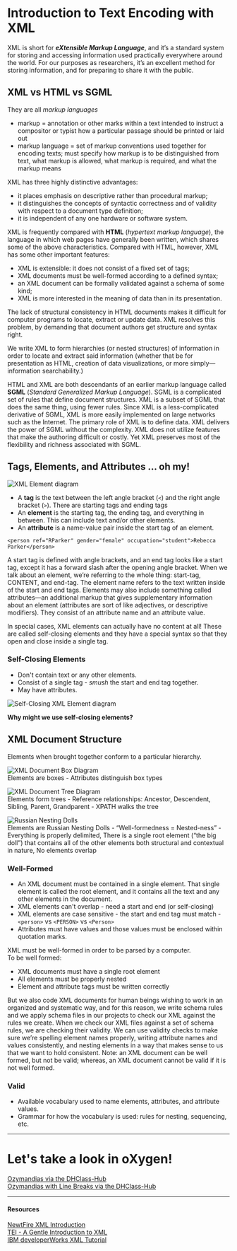 # Introduction to Text Encoding with XML

XML is short for **_eXtensible Markup Language_**, and it’s a standard system for storing and accessing information used practically everywhere around the world. For our purposes as researchers, it’s an excellent method for storing information, and for preparing to share it with the public.  

## XML vs HTML vs SGML

They are all *markup languages*
* markup = annotation or other marks within a text intended to instruct a compositor or typist how a particular passage should be printed or laid out
* markup language = set of markup conventions used together for encoding texts; must specify how markup is to be distinguished from text, what markup is allowed, what markup is required, and what the markup means  

XML has three highly distinctive advantages:  
* it places emphasis on descriptive rather than procedural markup;
* it distinguishes the concepts of syntactic correctness and of validity with respect to a document type definition;
* it is independent of any one hardware or software system.  

XML is frequently compared with **HTML** (*hypertext markup language*), the language in which web pages have generally been written, which shares some of the above characteristics. Compared with HTML, however, XML has some other important features:  

* XML is extensible: it does not consist of a fixed set of tags;
* XML documents must be well-formed according to a defined syntax;
* an XML document can be formally validated against a schema of some kind;
* XML is more interested in the meaning of data than in its presentation.  

The lack of structural consistency in HTML documents makes it difficult for computer programs to locate, extract or update data.  XML resolves this problem, by demanding that document authors get structure and syntax right.  

We write XML to form hierarchies (or nested structures) of information in order to locate and extract said information (whether that be for presentation as HTML, creation of data visualizations, or more simply—information searchability.)  

HTML and XML are both descendants of an earlier markup language called **SGML** (*Standard Generalized Markup Language*).  SGML is a complicated set of rules that define document structures. XML is a subset of SGML that does the same thing, using fewer rules.  Since XML is a less-complicated derivative of SGML, XML is more easily implemented on large networks such as the Internet.  The primary role of XML is to define data. XML delivers the power of SGML without the complexity.  XML does not utilize features that make the authoring difficult or costly.  Yet XML preserves most of the flexibility and richness associated with SGML.  

## Tags, Elements, and Attributes ... oh my!

![XML Element diagram](https://digitalmitford.github.io/DigMitCS/images/element.jpg)  
* A **tag** is the text between the left angle bracket (`<`) and the right angle bracket (`>`). There are starting tags and ending tags
* An **element** is the starting tag, the ending tag, and everything in between. This can include text and/or other elements.
* An **attribute** is a name-value pair inside the start tag of an element.

`<person ref="RParker" gender="female" occupation="student">Rebecca Parker</person>`

A start tag is defined with angle brackets, and an end tag looks like a start tag, except it has a forward slash after the opening angle bracket. When we talk about an element, we’re referring to the whole thing: start-tag, CONTENT, and end-tag. The element name refers to the text written inside of the start and end tags. Elements may also include something called attributes—an additional markup that gives supplementary information about an element (attributes are sort of like adjectives, or descriptive modifiers). They consist of an attribute name and an attribute value.  

In special cases, XML elements can actually have no content at all! These are called self-closing elements and they have a special syntax so that they open and close inside a single tag.  

### Self-Closing Elements

* Don't contain text or any other elements.  
* Consist of a single tag - *smush* the start and end tag together.  
* May have attributes.  

![Self-Closing XML Element diagram](https://digitalmitford.github.io/DigMitCS/images/selfClosing_element.jpg)  
  
**Why might we use self-closing elements?**  

## XML Document Structure

Elements when brought together conform to a particular hierarchy.  
  
![XML Document Box Diagram](/images/XML_BoxesInBoxes.jpg)  
Elements are boxes - Attributes distinguish box types  

![XML Document Tree Diagram](/images/XML_FamilyTree.jpg)  
Elements form trees - Reference relationships: Ancestor, Descendent, Sibling, Parent, Grandparent - XPATH walks the tree  

![Russian Nesting Dolls](/images/XML_nestingDolls.jpg)  
Elements are Russian Nesting Dolls - “Well-formedness = Nested-ness” - Everything is properly delimited, There is a single root element (“the big doll”) that contains all of the other elements both structural and contextual in nature, No elements overlap  
  
### Well-Formed
* An XML document must be contained in a single element. That single element is called the root element, and it contains all the text and any other elements in the document. 
* XML elements can't overlap - need a start and end (or self-closing)
* XML elements are case sensitive - the start and end tag must match - `<person>` vs `<PERSON>` vs `<Person>`
* Attributes must have values and those values must be enclosed within quotation marks.  

XML must be well-formed in order to be parsed by a computer.  
To be well formed:
* XML documents must have a single root element
* All elements must be properly nested
* Element and attribute tags must be written correctly  
  
But we also code XML documents for human beings wishing to work in an organized and systematic way, and for this reason, we write schema rules and we apply schema files in our projects to check our XML against the rules we create. When we check our XML files against a set of schema rules, we are checking their validity. We can use validity checks to make sure we’re spelling element names properly, writing attribute names and values consistently, and nesting elements in a way that makes sense to us that we want to hold consistent. Note: an XML document can be well formed, but not be valid; whereas, an XML document cannot be valid if it is not well formed.

### Valid
* Available vocabulary used to name elements, attributes, and attribute values. 
* Grammar for how the vocabulary is used: rules for nesting, sequencing, etc.

***

# Let's take a look in oXygen!  
[Ozymandias via the DHClass-Hub](https://github.com/ebeshero/DHClass-Hub/blob/master/Class-Examples/XML/OHCO_ozymandias/ozymandias.xml)  
[Ozymandias with Line Breaks via the DHClass-Hub](https://github.com/ebeshero/DHClass-Hub/blob/master/Class-Examples/XML/OHCO_ozymandias/ozymandias-lb.xml)  

***
#### Resources
[NewtFire XML Introduction](http://dh.newtfire.org/explainXML.html)  
[TEI - A Gentle Introduction to XML](http://www.tei-c.org/release/doc/tei-p5-doc/en/html/SG.html)  
[IBM developerWorks XML Tutorial](https://www.ibm.com/developerworks/xml/tutorials/xmlintro/xmlintro.html)  